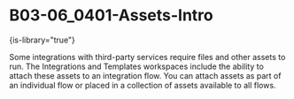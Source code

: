 # B03-06_0401-Assets-Intro

{is-library="true"}

<snippet id="B03-06_0401-Assets-Intro_snippet">



Some integrations with third-party services require files and other assets to run. The Integrations and Templates workspaces include the ability to attach these assets to an integration flow. You can attach assets as part of an individual flow or placed in a collection of assets available to all flows.


</snippet>